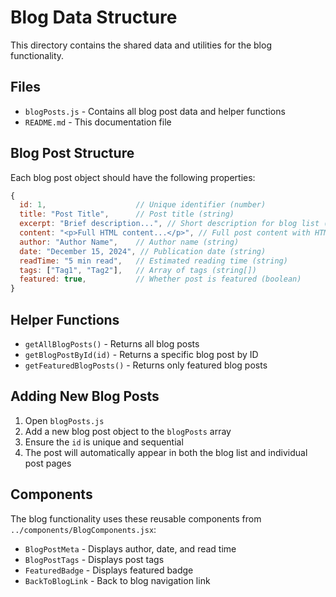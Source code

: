 # Blog Data Structure

This directory contains the shared data and utilities for the blog functionality.

## Files

- `blogPosts.js` - Contains all blog post data and helper functions
- `README.md` - This documentation file

## Blog Post Structure

Each blog post object should have the following properties:

```javascript
{
  id: 1,                    // Unique identifier (number)
  title: "Post Title",      // Post title (string)
  excerpt: "Brief description...", // Short description for blog list (string)
  content: "<p>Full HTML content...</p>", // Full post content with HTML (string)
  author: "Author Name",    // Author name (string)
  date: "December 15, 2024", // Publication date (string)
  readTime: "5 min read",   // Estimated reading time (string)
  tags: ["Tag1", "Tag2"],   // Array of tags (string[])
  featured: true,           // Whether post is featured (boolean)
}
```

## Helper Functions

- `getAllBlogPosts()` - Returns all blog posts
- `getBlogPostById(id)` - Returns a specific blog post by ID
- `getFeaturedBlogPosts()` - Returns only featured blog posts

## Adding New Blog Posts

1. Open `blogPosts.js`
2. Add a new blog post object to the `blogPosts` array
3. Ensure the `id` is unique and sequential
4. The post will automatically appear in both the blog list and individual post pages

## Components

The blog functionality uses these reusable components from `../components/BlogComponents.jsx`:

- `BlogPostMeta` - Displays author, date, and read time
- `BlogPostTags` - Displays post tags
- `FeaturedBadge` - Displays featured badge
- `BackToBlogLink` - Back to blog navigation link
